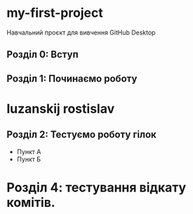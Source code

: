 # my-first-project
Навчальний проєкт для вивчення GitHub Desktop


## Розділ 0: Вступ
## Розділ 1: Починаємо роботу

# luzanskij rostislav

## Розділ 2: Тестуємо роботу гілок
*   Пункт А
*   Пункт Б

# Розділ 4: тестування відкату комітів. 
